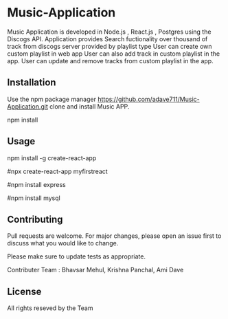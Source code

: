 # Music-Application

Music Application is developed in Node.js , React.js , Postgres using the Discogs API.
Application provides Search fuctionality over thousand of track from discogs server provided by playlist type
User can create own custom playlist in web app
User can also add track in custom playlist in the app.
User can update and remove tracks from custom playlist in the app.

## Installation

Use the npm package manager https://github.com/adave711/Music-Application.git clone and install Music APP.

npm install

## Usage

npm install -g create-react-app

#npx create-react-app myfirstreact

#npm install express

#npm install mysql

## Contributing
Pull requests are welcome. For major changes, please open an issue first to discuss what you would like to change.

Please make sure to update tests as appropriate.

Contributer Team :
Bhavsar Mehul,
Krishna Panchal,
Ami Dave


## License
All rights reseved by the Team
